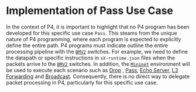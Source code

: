 # Implementation of Pass Use Case

In the context of P4, it is important to highlight that no P4 program has been developed for
this specific use case ``Pass``. This steams from the unique nature of P4 programming, where each
program is expected to explicitly define the entire path. P4 programs must indicate outline the
entire processing pipeline with the [``BMV2``](https://github.com/p4lang/behavioral-model) switches. For example, we need to define the datapath
or specific instructions in ``sX-runtime.json`` files when the packets arrive to the [``BMV2``](https://github.com/p4lang/behavioral-model) switches. In
addition, the [``Mininet``](https://github.com/mininet/mininet) environment will be used to execute each scenario such as [Drop](../Drop/) , [Pass](.), [Echo Server](../Echo_server/), [L3 Forwarding](../L3_forwarding/) and [Broadcast](../Broadcast/). Consequently, there is no direct way to delegate packet
processing in P4, particularly for this specific use case.


